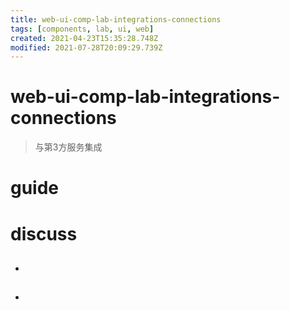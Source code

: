 ```yaml
---
title: web-ui-comp-lab-integrations-connections
tags: [components, lab, ui, web]
created: 2021-04-23T15:35:28.748Z
modified: 2021-07-28T20:09:29.739Z
---
```


# web-ui-comp-lab-integrations-connections

> 与第3方服务集成

# guide

# discuss

- ## 

- ## 
